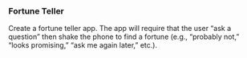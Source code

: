### Fortune Teller

Create a fortune teller app. The app will require that the user “ask a question” then shake the phone to find a fortune (e.g., “probably not,” “looks promising,” “ask me again later,” etc.).

